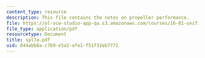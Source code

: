 ```yaml
---
content_type: resource
description: This file contains the notes on propeller performance.
file: https://ol-ocw-studio-app-qa.s3.amazonaws.com/courses/16-01-unified-engineering-i-ii-iii-iv-fall-2005-spring-2006/844abb8ac7b9e5a2afe1f51f32eb7772_spl7a.pdf
file_type: application/pdf
resourcetype: Document
title: spl7a.pdf
uid: 844abb8a-c7b9-e5a2-afe1-f51f32eb7772
---
```

